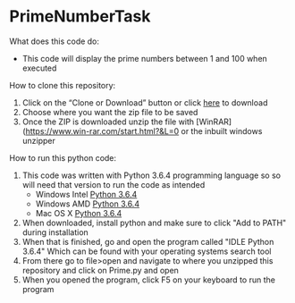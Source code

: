 # PrimeNumberTask

What does this code do:
* This code will display the prime numbers between 1 and 100 when executed

How to clone this repository:
1. Click on the “Clone or Download” button or click [here](https://github.com/KugaYuma/PrimeNumberTask/archive/master.zip) to download
2. Choose where you want the zip file to be saved 
3. Once the ZIP is downloaded unzip the file with [WinRAR](https://www.win-rar.com/start.html?&L=0 or the inbuilt windows unzipper

How to run this python code:
1. This code was written with Python 3.6.4 programming language so so will need that version to run the code as intended
   * Windows Intel [Python 3.6.4](https://www.python.org/ftp/python/3.6.4/python-3.6.4.exe)
   * Windows AMD [Python 3.6.4](https://www.python.org/ftp/python/3.6.4/python-3.6.4-amd64.exe)
   * Mac OS X [Python 3.6.4](https://www.python.org/ftp/python/3.6.4/python-3.6.4-macosx10.6.pkg)
3. When downloaded, install python and make sure to click "Add to PATH" during installation 
4. When that is finished, go and open the program called "IDLE Python 3.6.4" Which can be found with your operating systems search tool
5. From there go to file>open and navigate to where you unzipped this repository and click on Prime.py and open
6. When you opened the program, click F5 on your keyboard to run the program
